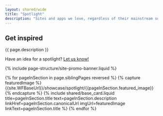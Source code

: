 ```yaml
---
layout: shared/wide
title: "Spotlight"
description: "Sites and apps we love, regardless of their mainstream success. Always pushing the web forward. Click through for interviews with the developers and pro/cons."
---
```


<div class="wf-subheading">
  <div class="page-content">
    <h2>Get inspired</h2>
    <p class="mdl-typography--font-light">
      {{ page.description }}
    </p>
    <p class="mdl-typography--font-light">
      Have an idea for a spotlight? <a href="https://services.google.com/fb/forms/webshowcase/">Let us know!</a>
    </p>
  </div>
</div>

{% include page-structure/site-promo-banner.liquid %}

<div class="page-content">
  <div class="mdl-grid">
    {% for pageInSection in page.siblingPages reversed %}
      {% capture featuredImage %}{{site.WFBaseUrl}}/showcase/spotlight/{{pageInSection.featured_image}}{% endcapture %}
      {% include shared/base_card.liquid title=pageInSection.title text=pageInSection.description linkHref=pageInSection.canonicalUrl imgUrl=featuredImage linkText=pageInSection.title %}
    {% endfor %}
  </div>
</div>
